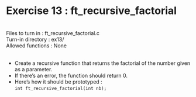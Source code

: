 # Exercise 13 : ft_recursive_factorial
<br />Files to turn in : ft_recursive_factorial.c
<br />Turn-in directory : ex13/ 
<br />Allowed functions : None
<br /><br />
- Create a recursive function that returns the factorial of the number given as a parameter.
- If there’s an error, the function should return 0. 
- Here’s how it should be prototyped :
<br />`int ft_recursive_factorial(int nb);`